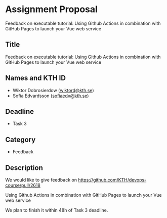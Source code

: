 # Assignment Proposal

Feedback on executable tutorial: Using Github Actions in combination with GitHub Pages to launch your Vue web service

## Title

Feedback on executable tutorial: Using Github Actions in combination with GitHub Pages to launch your Vue web service

## Names and KTH ID

  - Wiktor Dobrosierdow (wiktord@kth.se)
  - Sofia Edvardsson (sofiaedv@kth.se)

## Deadline

- Task 3

## Category

- Feedback

## Description

We would like to give feedback on https://github.com/KTH/devops-course/pull/2618

Using Github Actions in combination with GitHub Pages to launch your Vue web service

We plan to finish it within 48h of Task 3 deadline.
